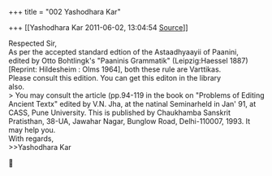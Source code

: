 +++
title = "002 Yashodhara Kar"

+++
[[Yashodhara Kar	2011-06-02, 13:04:54 [Source](https://groups.google.com/g/bvparishat/c/Pi3toz5MX1I)]]



Respected Sir,  
As per the accepted standard edtion of the Astaadhyaayii of Paanini,  
edited by Otto Bohtlingk's "Paaninis Grammatik" (Leipzig:Haessel 1887)  
\[Reprint: Hildesheim : Olms 1964\], both these rule are Varttikas.  
Please consult this edition. You can get this editon in the library  
also.  
\> You may consult the article (pp.94-119 in the book on "Problems of Editing Ancient Textx" edited by V.N. Jha, at the natinal Seminarheld in Jan' 91, at CASS, Pune University. This is published by Chaukhamba Sanskrit Pratisthan, 38-UA, Jawahar Nagar, Bunglow Road, Delhi-110007, 1993. It may help you.  
With regards,  
\>\>Yashodhara Kar



